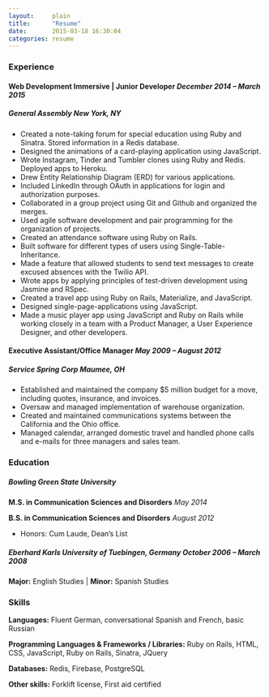 ```yaml
---
layout:     plain
title:      "Resume"
date:       2015-03-18 16:30:04
categories: resume
---
```



### Experience

#### **Web Development Immersive** | **Junior Developer** *December 2014 – March 2015*

##### **General Assembly**   New York, NY

- Created a note-taking forum for special education using Ruby and Sinatra. Stored information in a Redis database.
- Designed the animations of a card-playing application using JavaScript.
- Wrote Instagram, Tinder and Tumbler clones using Ruby and Redis. Deployed apps to Heroku.
- Drew Entity Relationship Diagram (ERD) for various applications.
- Included LinkedIn through OAuth in applications for login and authorization purposes.
- Collaborated in a group project using Git and Github and organized the merges.
- Used agile software development and pair programming for the organization of projects.
- Created an attendance software using Ruby on Rails.
- Built software for different types of users using Single-Table-Inheritance.
- Made a feature that allowed students to send text messages to create excused absences with the Twilio API.
- Wrote apps by applying principles of test-driven development using Jasmine and RSpec.
- Created a travel app using Ruby on Rails, Materialize, and JavaScript.
- Designed single-page-applications using JavaScript.
- Made a music player app using JavaScript and Ruby on Rails while working closely in a team with a Product Manager, a User Experience Designer, and other developers.

#### **Executive Assistant/Office Manager** *May 2009 – August 2012*

##### **Service Spring Corp**  Maumee, OH
- Established and maintained the company $5 million budget for a move, including quotes, insurance, and invoices.
- Oversaw and managed implementation of warehouse organization.
- Created and maintained communications systems between the California and the Ohio office.
- Managed calendar, arranged domestic travel and handled phone calls and e-mails for three managers and sales team.

### Education

##### **Bowling Green State University**

**M.S. in Communication Sciences and Disorders**   *May 2014*

**B.S. in Communication Sciences and Disorders**             *August 2012*

- Honors: Cum Laude, Dean’s List

##### **Eberhard Karls University of Tuebingen**, Germany *October 2006 – March 2008*
**Major:** English Studies | **Minor:** Spanish Studies

### Skills

**Languages:**   Fluent German, conversational Spanish and French, basic Russian

**Programming Languages & Frameworks / Libraries:**   Ruby on Rails, HTML, CSS, JavaScript, Ruby on Rails, Sinatra, JQuery

**Databases:**   Redis, Firebase, PostgreSQL

**Other skills:**   Forklift license, First aid certified
